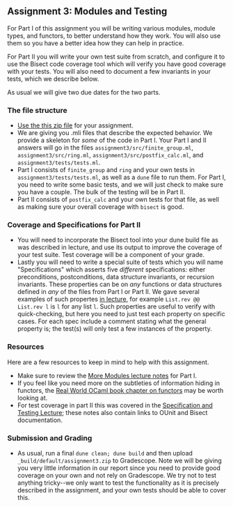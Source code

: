 Assignment 3: Modules and Testing
---------------------------------

For Part I of this assignment you will be writing various modules, module types,
and functors, to better understand how they work.  You will also use them
so you have a better idea how they can help in practice.

For Part II you will write your own test suite from scratch, and configure it to use
the Bisect code coverage tool which will verify you have good coverage with your tests.  You will also need to document a few invariants in your tests, which we describe below.

As usual we will give two due dates for the two parts.

### The file structure

* [Use the this zip file](http://pl.cs.jhu.edu/fpse/assignments/assignment3.zip) for your assignment. 
* We are giving you .mli files that describe the expected behavior. We provide a skeleton for *some* of the code in Part I. Your Part I and II answers will go in the files `assignment3/src/finite_group.ml`, `assignment3/src/ring.ml`, `assignment3/src/postfix_calc.ml`, and `assignment3/tests/tests.ml`.
* Part I consists of `finite_group` and `ring` and your own tests in `assignment3/tests/tests.ml`, as well as a `dune` file to run them. For Part I, you need to write some basic tests, and we will just check to make sure you have a couple. The bulk of the testing will be in Part II.
* Part II consists of `postfix_calc` and your own tests for that file, as well as making sure your overall coverage with `bisect` is good.

### Coverage and Specifications for Part II
* You will need to incorporate the Bisect tool into your dune build file as was described in lecture, and use its output to improve the coverage of your test suite.  Test coverage will be a component of your grade.
* Lastly you will need to write a special suite of tests which you will name "Specifications" which asserts five *different* specifications: either preconditions, postconditions, data structure invariants, or recursion invariants.  These properties can be on *any* functions or data structures defined in *any* of the files from Part I or Part II.  We gave several examples of such propertes [in lecture](https://pl.cs.jhu.edu/fpse/lecture/specification-test.html#specs), for example `List.rev @@ List.rev l` is `l` for any list `l`.  Such properties are useful to verify with quick-checking, but here you need to just test each property on specific cases.  For each spec include a comment stating what the general property is; the test(s) will only test a few instances of the property.

### Resources
Here are a few resources to keep in mind to help with this assignment.

* Make sure to review the [More Modules lecture notes](https://pl.cs.jhu.edu/fpse/lecture/more-modules.html) for Part I.  
* If you feel like you need more on the subtleties of information hiding in functors, the [Real World OCaml book chapter on functors](https://dev.realworldocaml.org/functors.html) may be worth looking at.
* For test coverage in part II this was covered in the [Specification and Testing Lecture](https://pl.cs.jhu.edu/fpse/lecture/specification-test.html); these notes also contain links to OUnit and Bisect documentation.

### Submission and Grading
* As usual, run a final `dune clean; dune build` and then upload `_build/default/assignment3.zip` to Gradescope.  Note we will be giving you very little information in our report since you need to provide good coverage on your own and not rely on Gradescope. We try not to test anything tricky--we only want to test the functionality as it is precisely described in the assignment, and your own tests should be able to cover this.